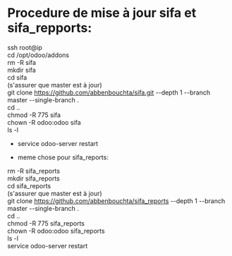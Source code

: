 # Procedure de mise à jour sifa et sifa_repports:
ssh root@ip  
cd /opt/odoo/addons  
rm -R sifa  
mkdir sifa  
cd sifa  
(s'assurer que master est à jour)  
git clone https://github.com/abbenbouchta/sifa.git --depth 1 --branch master --single-branch .   
cd ..  
chmod -R 775 sifa  
chown -R odoo:odoo sifa  
ls -l  
- service odoo-server restart  

- meme chose pour sifa_reports:  

rm -R sifa_reports  
mkdir sifa_reports  
cd sifa_reports  
(s'assurer que master est à jour)  
git clone https://github.com/abbenbouchta/sifa_reports --depth 1 --branch master --single-branch .   
cd ..  
chmod -R 775 sifa_reports  
chown -R odoo:odoo sifa_reports  
ls -l  
service odoo-server restart  
